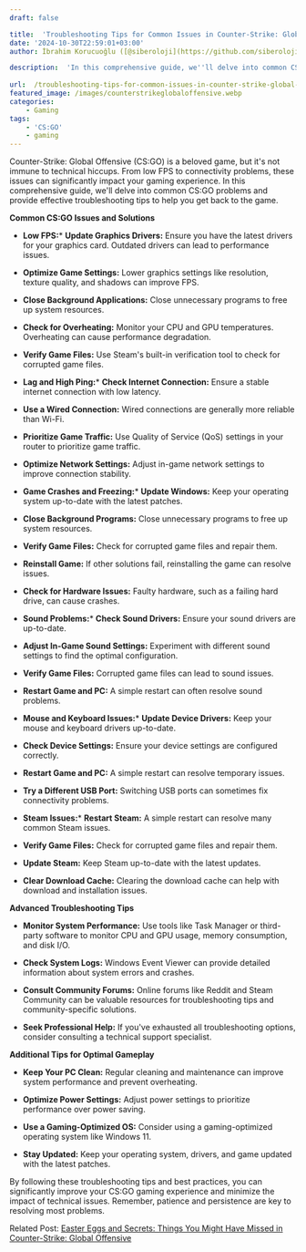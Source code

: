 ```yaml
---
draft: false

title:  'Troubleshooting Tips for Common Issues in Counter-Strike: Global Offensive'
date: '2024-10-30T22:59:01+03:00'
author: İbrahim Korucuoğlu ([@siberoloji](https://github.com/siberoloji))

description:  'In this comprehensive guide, we''ll delve into common CS:GO problems and provide effective troubleshooting tips to help you get back to the game.' 
 
url:  /troubleshooting-tips-for-common-issues-in-counter-strike-global-offensive/
featured_image: /images/counterstrikeglobaloffensive.webp
categories:
    - Gaming
tags:
    - 'CS:GO'
    - gaming
---
```



Counter-Strike: Global Offensive (CS:GO) is a beloved game, but it's not immune to technical hiccups. From low FPS to connectivity problems, these issues can significantly impact your gaming experience. In this comprehensive guide, we'll delve into common CS:GO problems and provide effective troubleshooting tips to help you get back to the game.



**Common CS:GO Issues and Solutions**


* **Low FPS:*** **Update Graphics Drivers:** Ensure you have the latest drivers for your graphics card. Outdated drivers can lead to performance issues.

* **Optimize Game Settings:** Lower graphics settings like resolution, texture quality, and shadows can improve FPS.

* **Close Background Applications:** Close unnecessary programs to free up system resources.

* **Check for Overheating:** Monitor your CPU and GPU temperatures. Overheating can cause performance degradation.

* **Verify Game Files:** Use Steam's built-in verification tool to check for corrupted game files.



* **Lag and High Ping:*** **Check Internet Connection:** Ensure a stable internet connection with low latency.

* **Use a Wired Connection:** Wired connections are generally more reliable than Wi-Fi.

* **Prioritize Game Traffic:** Use Quality of Service (QoS) settings in your router to prioritize game traffic.

* **Optimize Network Settings:** Adjust in-game network settings to improve connection stability.



* **Game Crashes and Freezing:*** **Update Windows:** Keep your operating system up-to-date with the latest patches.

* **Close Background Programs:** Close unnecessary programs to free up system resources.

* **Verify Game Files:** Check for corrupted game files and repair them.

* **Reinstall Game:** If other solutions fail, reinstalling the game can resolve issues.

* **Check for Hardware Issues:** Faulty hardware, such as a failing hard drive, can cause crashes.



* **Sound Problems:*** **Check Sound Drivers:** Ensure your sound drivers are up-to-date.

* **Adjust In-Game Sound Settings:** Experiment with different sound settings to find the optimal configuration.

* **Verify Game Files:** Corrupted game files can lead to sound issues.

* **Restart Game and PC:** A simple restart can often resolve sound problems.



* **Mouse and Keyboard Issues:*** **Update Device Drivers:** Keep your mouse and keyboard drivers up-to-date.

* **Check Device Settings:** Ensure your device settings are configured correctly.

* **Restart Game and PC:** A simple restart can resolve temporary issues.

* **Try a Different USB Port:** Switching USB ports can sometimes fix connectivity problems.



* **Steam Issues:*** **Restart Steam:** A simple restart can resolve many common Steam issues.

* **Verify Game Files:** Check for corrupted game files and repair them.

* **Update Steam:** Keep Steam up-to-date with the latest updates.

* **Clear Download Cache:** Clearing the download cache can help with download and installation issues.

**Advanced Troubleshooting Tips**


* **Monitor System Performance:** Use tools like Task Manager or third-party software to monitor CPU and GPU usage, memory consumption, and disk I/O.

* **Check System Logs:** Windows Event Viewer can provide detailed information about system errors and crashes.

* **Consult Community Forums:** Online forums like Reddit and Steam Community can be valuable resources for troubleshooting tips and community-specific solutions.

* **Seek Professional Help:** If you've exhausted all troubleshooting options, consider consulting a technical support specialist.




**Additional Tips for Optimal Gameplay**


* **Keep Your PC Clean:** Regular cleaning and maintenance can improve system performance and prevent overheating.

* **Optimize Power Settings:** Adjust power settings to prioritize performance over power saving.

* **Use a Gaming-Optimized OS:** Consider using a gaming-optimized operating system like Windows 11.

* **Stay Updated:** Keep your operating system, drivers, and game updated with the latest patches.




By following these troubleshooting tips and best practices, you can significantly improve your CS:GO gaming experience and minimize the impact of technical issues. Remember, patience and persistence are key to resolving most problems.



Related Post: <a href="https://www.siberoloji.com/easter-eggs-and-secrets-things-you-might-have-missed-in-counter-strike-global-offensive/" target="_blank" rel="noreferrer noopener">Easter Eggs and Secrets: Things You Might Have Missed in Counter-Strike: Global Offensive</a>
